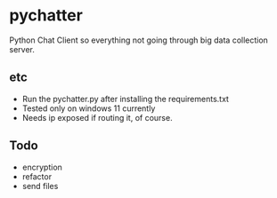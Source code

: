 # pychatter
Python Chat Client so everything not going through big data collection server.

## etc

- Run the pychatter.py after installing the requirements.txt
- Tested only on windows 11 currently
- Needs ip exposed if routing it, of course.

## Todo

- encryption
- refactor
- send files

  
